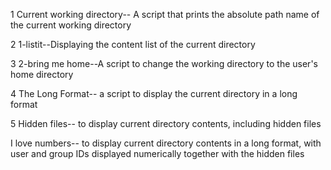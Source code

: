 1 Current working directory-- A script that prints the absolute path name of the current working directory

2 1-listit--Displaying the content list of the current directory

3 2-bring me home--A script to change the working directory to the user's home directory

4 The Long Format-- a script to display the current directory in a long format

5 Hidden files-- to display current directory contents, including hidden files

I love numbers-- to display current directory contents in a long format, with user and group IDs displayed numerically together with the hidden files
